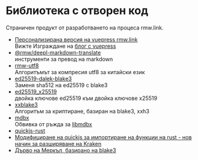 # Библиотека с отворен код

Страничен продукт от разработването на процеса rmw.link.

* [Персонализирана версия на vuepress rmw.link](https://github.com/rmw-link/blog-vuepress2)  
  Вижте Изграждане на [блог с vuepress](/log/2020-11-29-vuepress.html)
* [@rmw/deepl-markdown-translate](https://www.npmjs.com/package/@rmw/deepl-markdown-translate)  
  инструменти за превод на markdown
* [rmw-utf8](https://docs.rs/crate/rmw-utf8)  
  Алгоритъмът за компресия utf8 за китайски език
* [ed25519-dalek-blake3](https://github.com/rmw-lib/ed25519_x25519)  
  Заменя sha512 на ed25519 с blake3
* [ed25519_x25519](https://github.com/rmw-lib/ed25519_x25519)  
  двойка ключове ed25519 към двойка ключове x25519
* [xxblake3](https://docs.rs/crate/xxblake3)  
  Алгоритъм за криптиране, базиран на blake3, xxh3
* [mdbx](https://docs.rs/crate/mdbx)  
  Обвивка от ръжда за [libmdbx](https://github.com/erthink/libmdbx)
* [quickjs-rust](https://github.com/rmw-lib/quickjs-rust)
* [Модифициране на quickjs за импортиране на функции на rust - нов начин за разширяване на Kraken](/log/2022-04-29-quickjs-rust.html)
* [Дърво на Меркъл, базирано на blake3](/log/2022-06-02-blake3_merkle.html)